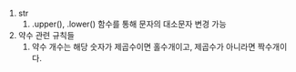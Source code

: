 1. str
   1) .upper(), .lower() 함수를 통해 문자의 대소문자 변경 가능
2. 약수 관련 규칙들
   1) 약수 개수는 해당 숫자가 제곱수이면 홀수개이고, 제곱수가 아니라면 짝수개이다.   
